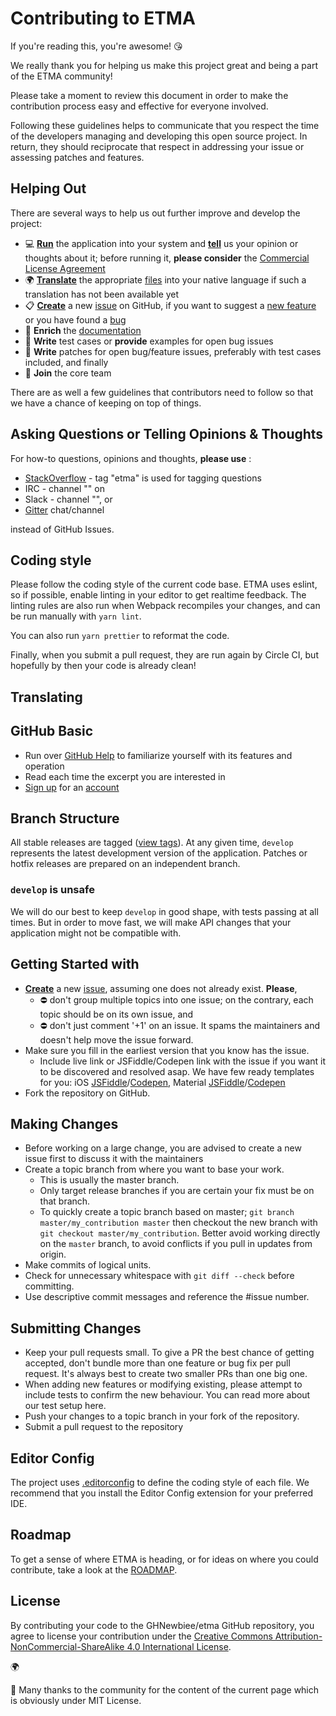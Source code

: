 # Contributing to ETMA
If you're reading this, you're awesome! :kissing_heart:

We really thank you for helping us make this project great and being a part of the ETMA community!

Please take a moment to review this document in order to make the contribution process easy and effective for everyone involved.

Following these guidelines helps to communicate that you respect the time of the developers managing and developing this open source project. In return, they should reciprocate that respect in addressing your issue or assessing patches and features.

## Helping Out
There are several ways to help us out further improve and develop the project:
- :computer: **[Run](https://github.com/GHNewbiee/etma/blob/master/documentation/HowTo_Run)** the application into your system and **[tell]()** us your opinion or thoughts about it; before running it, **please consider** the [Commercial License Agreement](https://github.com/GHNewbiee/etma/blob/master/COMMERCIAL_LICENSE_AGREEMENT.md)
- :earth_africa: **[Translate](https://github.com/GHNewbiee/etma/blob/master/documentation/HowTo_Translate)** the appropriate [files]() into your native language if such a translation has not been available yet
- :clipboard: **[Create](https://github.com/GHNewbiee/etma/issues/new)** a new [issue](https://github.com/GHNewbiee/etma/blob/master/.github/ISSUE_TEMPLATE.md) on GitHub, if you want to suggest a [new feature](https://github.com/GHNewbiee/etma/blob/master/.github/ISSUE_TEMPLATE.md#1) or you have found a [bug](https://github.com/GHNewbiee/etma/blob/master/.github/ISSUE_TEMPLATE.md#2)
- :book: **Enrich** the [documentation](https://github.com/GHNewbiee/etma/tree/master/documentation)
- :pencil: **Write** test cases or **provide** examples for open bug issues
- :pencil: **Write** patches for open bug/feature issues, preferably with test cases included, and finally
- :beers: **Join** the core team


There are as well a few guidelines that contributors need to follow so that we have a chance of keeping on top of things.

## Asking Questions or Telling Opinions & Thoughts
For how-to questions, opinions and thoughts, **please use** :
- [StackOverflow](http://stackoverflow.com/questions/tagged/etma) - tag "etma" is used for tagging questions
- IRC - channel "" on 
- Slack - channel "", or
- [Gitter](https://gitter.im/.../etma) chat/channel

instead of GitHub Issues.

## Coding style
Please follow the coding style of the current code base. ETMA uses eslint, so if possible, enable linting in your editor to get realtime feedback. The linting rules are also run when Webpack recompiles your changes, and can be run manually with `yarn lint`.

You can also run `yarn prettier` to reformat the code.

Finally, when you submit a pull request, they are run again by Circle CI, but hopefully by then your code is already clean!

## Translating


## GitHub Basic
- Run over [GitHub Help](https://help.github.com/) to familiarize yourself with its features and operation
- Read each time the excerpt you are interested in
- [Sign up](https://github.com/signup/free) for an [account](https://help.github.com/articles/signing-up-for-a-new-github-account)

## Branch Structure
All stable releases are tagged ([view tags](https://github.com/GHNewbiee/etma/tags)). At any given time, `develop` represents the latest development version of the application. Patches or hotfix releases are prepared on an independent branch.

### `develop` is unsafe
We will do our best to keep `develop` in good shape, with tests passing at all times. But in order to move fast, we will make API changes that your application might not be compatible with.

## Getting Started with 
- **[Create](https://github.com/GHNewbiee/etma/issues/new)** a new [issue](https://github.com/GHNewbiee/etma/blob/master/.github/ISSUE_TEMPLATE.md), assuming one does not already exist. **Please**,
  * :no_entry: don't group multiple topics into one issue; on the contrary, each topic should be on its own issue, and
  * :no_entry: don't just comment '+1' on an issue. It spams the maintainers and doesn't help move the issue forward.
- Make sure you fill in the earliest version that you know has the issue.
  * Include live link or JSFiddle/Codepen link with the issue if you want it to be discovered and resolved asap. We have few ready templates for you: iOS [JSFiddle](https://jsfiddle.net/s2n1p730/)/[Codepen](https://codepen.io/nolimits4web/pen/WRRWwN), Material [JSFiddle](https://jsfiddle.net/0ogxxcvt/)/[Codepen](https://codepen.io/nolimits4web/pen/pEPPPK)	
- Fork the repository on GitHub.

## Making Changes
- Before working on a large change, you are advised to create a new issue first to discuss it with the maintainers
- Create a topic branch from where you want to base your work.
  * This is usually the master branch.
  * Only target release branches if you are certain your fix must be on that branch.
  * To quickly create a topic branch based on master; `git branch master/my_contribution master` then checkout the new branch with `git checkout master/my_contribution`. Better avoid working directly on the `master` branch, to avoid conflicts if you pull in updates from origin.
- Make commits of logical units.
- Check for unnecessary whitespace with `git diff --check` before committing.
- Use descriptive commit messages and reference the #issue number.

## Submitting Changes
- Keep your pull requests small. To give a PR the best chance of getting accepted, don't bundle more than one feature or bug fix per pull request. It's always best to create two smaller PRs than one big one.
- When adding new features or modifying existing, please attempt to include tests to confirm the new behaviour. You can read more about our test setup here.
- Push your changes to a topic branch in your fork of the repository.
- Submit a pull request to the repository

## Editor Config
The project uses [.editorconfig](http://editorconfig.org/) to define the coding style of each file. We recommend that you install the Editor Config extension for your preferred IDE.


## Roadmap
To get a sense of where ETMA is heading, or for ideas on where you could contribute, take a look at the [ROADMAP](https://github.com/GHNewbiee/etma/blob/develop/ROADMAP.md).

## License
By contributing your code to the GHNewbiee/etma GitHub repository, you agree to license your contribution under the [Creative Commons Attribution-NonCommercial-ShareAlike 4.0 International License](http://creativecommons.org/licenses/by-nc-sa/4.0/).

:earth_africa:

:blue_heart: Many thanks to the community for the content of the current page which is obviously under MIT License.
